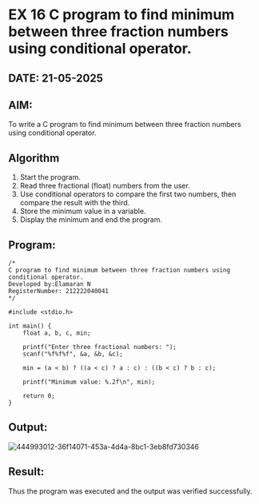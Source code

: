 # EX 16 C program to find minimum between three fraction numbers using conditional operator.
## DATE: 21-05-2025
## AIM:
To write a C program to find minimum between three fraction numbers using conditional operator.

## Algorithm
1. Start the program.
2. Read three fractional (float) numbers from the user.
3. Use conditional operators to compare the first two numbers, then compare the result with the third.
4. Store the minimum value in a variable.
5. Display the minimum and end the program.  

## Program:
```
/*
C program to find minimum between three fraction numbers using conditional operator.
Developed by:Elamaran N
RegisterNumber: 212222040041
*/

#include <stdio.h>

int main() {
    float a, b, c, min;

    printf("Enter three fractional numbers: ");
    scanf("%f%f%f", &a, &b, &c);

    min = (a < b) ? ((a < c) ? a : c) : ((b < c) ? b : c);

    printf("Minimum value: %.2f\n", min);

    return 0;
}
```

## Output:
![444993012-36f14071-453a-4d4a-8bc1-3eb8fd730346](https://github.com/user-attachments/assets/b9de2bb3-2148-4f4a-9503-030c251023eb)


## Result:
Thus the program was executed and the output was verified successfully.
